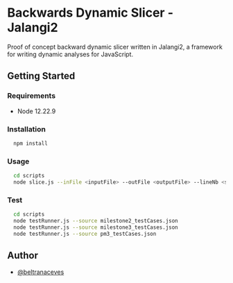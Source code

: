
# Backwards Dynamic Slicer - Jalangi2

Proof of concept backward dynamic slicer written in Jalangi2, a framework for writing dynamic analyses for JavaScript.


## Getting Started

### Requirements
- Node 12.22.9

### Installation

```bash
  npm install
```

### Usage

```bash
  cd scripts
  node slice.js --inFile <inputFile> --outFile <outputFile> --lineNb <slicingCriterionLine>
```

### Test

```bash
  cd scripts
  node testRunner.js --source milestone2_testCases.json
  node testRunner.js --source milestone3_testCases.json
  node testRunner.js --source pm3_testCases.json
```
## Author

- [@beltranaceves](https://www.github.com/beltranaceves)

